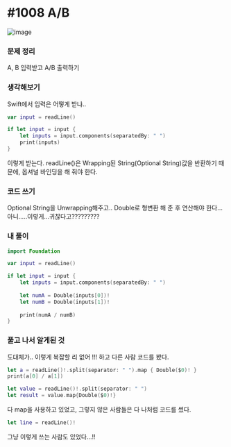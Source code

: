 # #1008 A/B

![image](https://user-images.githubusercontent.com/28949235/127690360-5389d833-16dc-4072-b339-5cce7731bc6e.png)

### 문제 정리

A, B 입력받고 A/B 출력하기

### 생각해보기

Swift에서 입력은 어떻게 받냐..

```swift
var input = readLine()

if let input = input {
    let inputs = input.components(separatedBy: " ")
    print(inputs)
}
```

이렇게 받는다. readLine()은 Wrapping된 String(Optional String)값을 반환하기 때문에, 옵셔널 바인딩을 해 줘야 한다.

### 코드 쓰기

Optional String을 Unwrapping해주고.. Double로 형변환 해 준 후 연산해야 한다...  
아니.....이렇게...귀찮다고?????????

### 내 풀이

```swift
import Foundation

var input = readLine()

if let input = input {
    let inputs = input.components(separatedBy: " ")
    
    let numA = Double(inputs[0])!
    let numB = Double(inputs[1])!
    
    print(numA / numB)
}
```



### 풀고 나서 알게된 것

도대체가.. 이렇게 복잡할 리 없어 !!! 하고 다른 사람 코드를 봤다.

```swift
let a = readLine()!.split(separator: " ").map { Double($0)! }
print(a[0] / a[1])
```

```swift
let value = readLine()!.split(separator: " ")
let result = value.map{Double($0)!}
```

다 map을 사용하고 있었고, 그렇지 않은 사람들은 다 나처럼 코드를 썼다.

```swift
let line = readLine()!
```

그냥 이렇게 쓰는 사람도 있었다...!!

